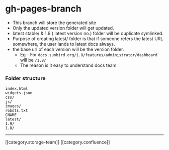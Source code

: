 # gh-pages-branch

* This branch will store the generated site
* Only the updated version folder will get updated.
* latest stable/ & 1.9 ( latest version no.) folder will be duplicate symlinked.&#x20;
* Purpose of creating latest/ folder is that if someone refers the latest URL somewhere, the user lands to latest docs always.
* the base url of each version will be the version folder.
  * &#x20;Eg - For `docs.sunbird.org/1.8/features/administrator/dashboard` will be `/1.8/`
  * The reason is it easy to understand docs team&#x20;

### Folder structure

```
index.html
widgets.json
css/
js/
images/
robots.txt
CNAME
latest/
1.9/
1.8/
```

***

\[\[category.storage-team]] \[\[category.confluence]]
